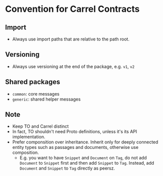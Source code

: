 # Convention for Carrel Contracts

## Import

- Always use import paths that are relative to the path root.

## Versioning
- Always use versioning at the end of the package, e.g. `v1`, `v2`


## Shared packages

- `common`: core messages
- `generic`: shared helper messages


## Note

- Keep TO and Carrel distinct
- In fact, TO shouldn't need Proto definitions, unless it's its API implementation.
- Prefer componsition over inheritance. Inherit only for deeply connected entity types such as passages and documents, otherwise use composition.
  - E.g. you want to have `Snippet` and `Document` on `Tag`, do not add `Document` to `Snippet` first and then add `Snippet` to `Tag`. Instead, add `Document` and `Snippet` to `Tag` directly as peersz.
